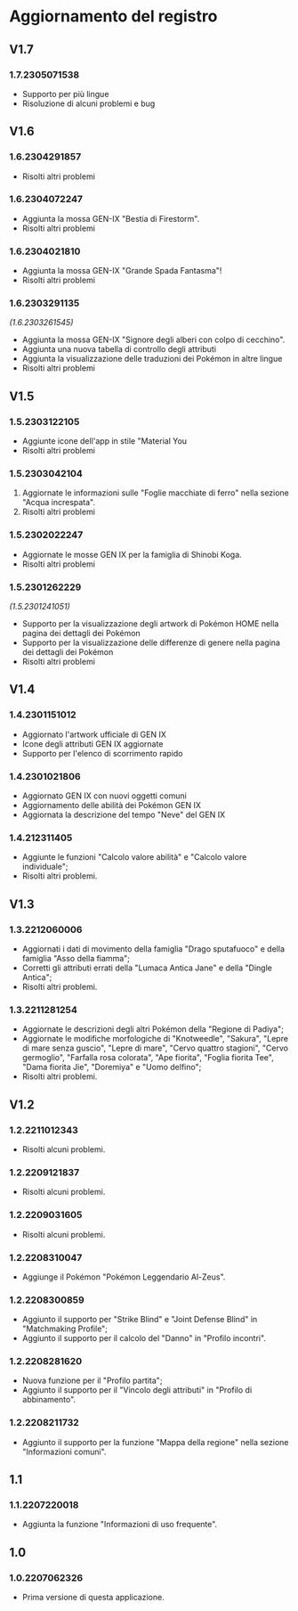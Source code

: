 # Aggiornamento del registro
## V1.7
### 1.7.2305071538
- Supporto per più lingue 
- Risoluzione di alcuni problemi e bug
## V1.6
### 1.6.2304291857
- Risolti altri problemi
### 1.6.2304072247
- Aggiunta la mossa GEN-IX "Bestia di Firestorm".
- Risolti altri problemi
### 1.6.2304021810
- Aggiunta la mossa GEN-IX "Grande Spada Fantasma"!
- Risolti altri problemi
### 1.6.2303291135
_(1.6.2303261545)_
- Aggiunta la mossa GEN-IX "Signore degli alberi con colpo di cecchino".
- Aggiunta una nuova tabella di controllo degli attributi
- Aggiunta la visualizzazione delle traduzioni dei Pokémon in altre lingue
- Risolti altri problemi

## V1.5

### 1.5.2303122105
- Aggiunte icone dell'app in stile "Material You
- Risolti altri problemi

### 1.5.2303042104
1. Aggiornate le informazioni sulle "Foglie macchiate di ferro" nella sezione "Acqua increspata".
2. Risolti altri problemi
### 1.5.2302022247
- Aggiornate le mosse GEN IX per la famiglia di Shinobi Koga.
- Risolti altri problemi
### 1.5.2301262229
_(1.5.2301241051)_
- Supporto per la visualizzazione degli artwork di Pokémon HOME nella pagina dei dettagli dei Pokémon
- Supporto per la visualizzazione delle differenze di genere nella pagina dei dettagli dei Pokémon
- Risolti altri problemi
## V1.4
### 1.4.2301151012
- Aggiornato l'artwork ufficiale di GEN IX
- Icone degli attributi GEN IX aggiornate
- Supporto per l'elenco di scorrimento rapido
### 1.4.2301021806
- Aggiornato GEN IX con nuovi oggetti comuni
- Aggiornamento delle abilità dei Pokémon GEN IX
- Aggiornata la descrizione del tempo "Neve" del GEN IX
### 1.4.212311405
- Aggiunte le funzioni "Calcolo valore abilità" e "Calcolo valore individuale";
- Risolti altri problemi.
## V1.3
### 1.3.2212060006
- Aggiornati i dati di movimento della famiglia "Drago sputafuoco" e della famiglia "Asso della fiamma";
- Corretti gli attributi errati della "Lumaca Antica Jane" e della "Dingle Antica";
- Risolti altri problemi.
### 1.3.2211281254
- Aggiornate le descrizioni degli altri Pokémon della "Regione di Padiya";
- Aggiornate le modifiche morfologiche di "Knotweedle", "Sakura", "Lepre di mare senza guscio", "Lepre di mare", "Cervo quattro stagioni", "Cervo germoglio", "Farfalla rosa colorata", "Ape fiorita", "Foglia fiorita Tee", "Dama fiorita Jie", "Doremiya" e "Uomo delfino";
- Risolti altri problemi.
## V1.2
### 1.2.2211012343
- Risolti alcuni problemi.
### 1.2.2209121837
- Risolti alcuni problemi.
### 1.2.2209031605
- Risolti alcuni problemi.
### 1.2.2208310047
- Aggiunge il Pokémon "Pokémon Leggendario Al-Zeus".
### 1.2.2208300859
- Aggiunto il supporto per "Strike Blind" e "Joint Defense Blind" in "Matchmaking Profile";
- Aggiunto il supporto per il calcolo del "Danno" in "Profilo incontri".
### 1.2.2208281620 
- Nuova funzione per il "Profilo partita";
- Aggiunto il supporto per il "Vincolo degli attributi" in "Profilo di abbinamento".
### 1.2.2208211732
- Aggiunto il supporto per la funzione "Mappa della regione" nella sezione "Informazioni comuni".
## 1.1
### 1.1.2207220018
- Aggiunta la funzione "Informazioni di uso frequente".
## 1.0
### 1.0.2207062326
- Prima versione di questa applicazione.